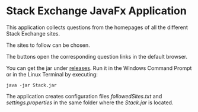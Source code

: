 # Stack Exchange JavaFx Application

This application collects questions from the homepages of all the different Stack Exchange sites.

The sites to follow can be chosen.

The buttons open the corresponding question links in the default browser.

You can get the jar under [releases](https://github.com/digitapex/StackExchangeJavaFX/releases).
Run it in the Windows Command Prompt or in the Linux Terminal by executing:
```
java -jar Stack.jar
```
The application creates configuration files *followedSites.txt* and *settings.properties* in the same folder where the *Stack.jar* is located.

